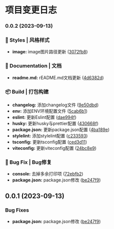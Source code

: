 # 项目变更日志

### 0.0.2 (2023-09-13)

### 💄 Styles | 风格样式

* **image:** image图片路径更新 ([3072fb8](https://github.com/guo-zi-xin/react-demo-babel/commit/3072fb85233310c27c8afcb2b83c5816dc380fb9))

### 📄 Documentation | 文档

* **readme.md:** rEADME.md文档更新 ([4d6382d](https://github.com/guo-zi-xin/react-demo-babel/commit/4d6382d74c78c0a816c72035e82067d26d33e622))

### 📦 Build | 打包构建

* **changelog:** 添加changelog文件 ([9e50dbd](https://github.com/guo-zi-xin/react-demo-babel/commit/9e50dbd3893fb7828feb97301fcb4a97f5185418))
* **env:** 添加ENV环境配置文件 ([5cab6b1](https://github.com/guo-zi-xin/react-demo-babel/commit/5cab6b1343a724fcae2f8aa3a54661c2216dd657))
* **eslint:** 更新Eslint配置 ([dae994f](https://github.com/guo-zi-xin/react-demo-babel/commit/dae994f98887fda046b9db078e839ed299cb15d6))
* **husky:** 更新husky与prettier配置 ([430668f](https://github.com/guo-zi-xin/react-demo-babel/commit/430668fc1bf9c1153182a8dcb813b7667ce32d4b))
* **package.json:** 更新package.json配置 ([4ba189e](https://github.com/guo-zi-xin/react-demo-babel/commit/4ba189edb6f50ab3d360fb97879054051671900e))
* **stylelint:** 添加stylelint配置 ([c233593](https://github.com/guo-zi-xin/react-demo-babel/commit/c233593e2ffe7c43a8b11fab43aff3a1fb146994))
* **tsconfig:** 更新tsconfig配置 ([ced3d11](https://github.com/guo-zi-xin/react-demo-babel/commit/ced3d1120d5fb141da926d0f8de233156bd2a7e7))
* **viteconfig:** 更新viteconfig配置 ([24bc8e9](https://github.com/guo-zi-xin/react-demo-babel/commit/24bc8e9238f574b5eacffd5c567808f6ae3d38a7))

### 🐛 Bug Fix | Bug修复

* **console:** 去掉多余打印项 ([72ebfb2](https://github.com/guo-zi-xin/react-demo-babel/commit/72ebfb29fc34b33b32908b138cf62c34af54dffb))
* **package.json:** package.json修改 ([be247f9](https://github.com/guo-zi-xin/react-demo-babel/commit/be247f9622b102d541e8ee08afebfb1148a25ff2))

## 0.0.1 (2023-09-13)

### Bug Fixes

* **package.json:** package.json修改 ([be247f9](https://github.com/guo-zi-xin/react-demo-babel/commit/be247f9622b102d541e8ee08afebfb1148a25ff2))
